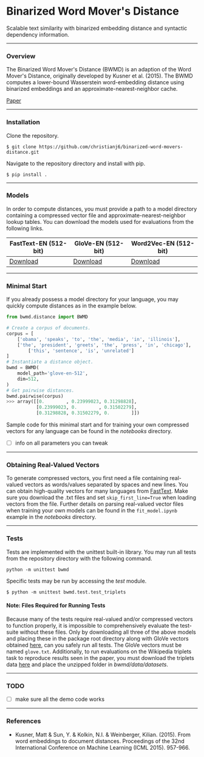 # Binarized Word Mover's Distance

Scalable text similarity with binarized embedding distance and syntactic dependency information.

***

### Overview

The Binarized Word Mover's Distance (BWMD) is an adaption of the Word Mover's Distance, originally developed by Kusner et al. (2015). The BWMD computes a lower-bound Wasserstein word-embedding distance using binarized embeddings and an approximate-nearest-neighbor cache. 

[Paper]()

***

### Installation

Clone the repository.

```$ git clone https://github.com/christianj6/binarized-word-movers-distance.git```

Navigate to the repository directory and install with pip.

```$ pip install .```

***

### Models

In order to compute distances, you must provide a path to a model directory containing a compressed vector file and approximate-nearest-neighbor lookup tables. You can download the models used for evaluations from the following links.

| FastText-EN (512-bit)                                        | GloVe-EN (512-bit)                                           | Word2Vec-EN (512-bit)                                        |
| ------------------------------------------------------------ | ------------------------------------------------------------ | ------------------------------------------------------------ |
| [Download](https://drive.google.com/uc?export=download&id=1MSEltaeVk-mbzNGCbcfyXuHURqM5WRJt) | [Download](https://drive.google.com/uc?export=download&id=1xzVbGKV0fsuTCA9OkR5auJNgO05xCdAZ) | [Download](https://drive.google.com/uc?export=download&id=1M1Dd6RrWq8ZJk1l2zvf1YxFGuG-HNqxf) |

***

### Minimal Start

If you already possess a model directory for your language, you may quickly compute distances as in the example below.

```python
from bwmd.distance import BWMD

# Create a corpus of documents.
corpus = [
	['obama', 'speaks', 'to', 'the', 'media', 'in', 'illinois'],
	['the', 'president', 'greets', 'the', 'press', 'in', 'chicago'],
    	['this', 'sentence', 'is', 'unrelated']
]
# Instantiate a distance object.
bwmd = BWMD(
	model_path='glove-en-512',
	dim=512,
)
# Get pairwise distances.
bwmd.pairwise(corpus)
>>> array([[0.        , 0.23999023, 0.31298828],
           [0.23999023, 0.        , 0.31502279],
           [0.31298828, 0.31502279, 0.        ]])
```

Sample code for this minimal start and for training your own compressed vectors for any language can be found in the *notebooks* directory.

- [ ] info on all parameters you can tweak

***

### Obtaining Real-Valued Vectors

To generate compressed vectors, you first need a file containing real-valued vectors as words/values separated by spaces and new lines. You can obtain high-quality vectors for many languages from [FastText](https://fasttext.cc/docs/en/crawl-vectors.html). Make sure you download the .txt files and set ```skip_first_line=True``` when loading vectors from the file. Further details on parsing real-valued vector files when training your own models can be found in the ```fit_model.ipynb``` example in the *notebooks* directory.

***

### Tests

Tests are implemented with the unittest built-in library. You may run all tests from the repository directory with the following command.

```python -m unittest bwmd```

Specific tests may be run by accessing the *test* module.

```$ python -m unittest bwmd.test.test_triplets```

#### Note: Files Required for Running Tests

Because many of the tests require real-valued and/or compressed vectors to function properly, it is impossible to comprehensively evaluate the test-suite without these files. Only by downloading all three of the above models and placing these in the package root directory along with GloVe vectors obtained [here](http://nlp.stanford.edu/data/glove.42B.300d.zip), can you safely run all tests. The GloVe vectors must be named ```glove.txt```. Additionally, to run evaluations on the Wikipedia triplets task to reproduce results seen in the paper, you must download the triplets data [here]() and place the unzipped folder in *bwmd/data/datasets*.

***

### TODO

- [ ] make sure all the demo code works

***

### References

- Kusner, Matt & Sun, Y. & Kolkin, N.I. & Weinberger, Kilian. (2015). From word embeddings to document distances. Proceedings of the 32nd International Conference on Machine Learning (ICML 2015). 957-966.
